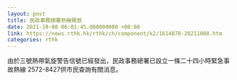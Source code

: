 ```yaml
---
layout: post
title: 民政事務總署熱線開放
date: 2021-10-08 06:01:45.000000000 +08:00
link: https://news.rthk.hk/rthk/ch/component/k2/1614078-20211008.htm
categories: rthk
---
```


由於三號熱帶氣旋警告信號已經發出，民政事務總署已設立一條二十四小時緊急事故熱線 2572-8427供市民查詢有關消息。
